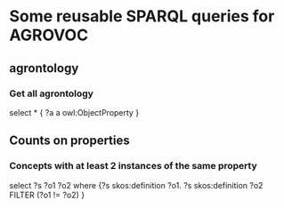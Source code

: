 # Some reusable SPARQL queries for AGROVOC

## agrontology 

### Get all agrontology

select * { ?a a owl:ObjectProperty  } 

## Counts on properties

### Concepts with at least 2 instances of the same property

select ?s ?o1 ?o2
where {?s skos:definition ?o1.
       ?s skos:definition ?o2
      FILTER (?o1 != ?o2) } 
